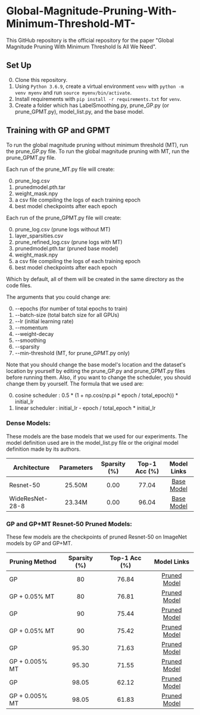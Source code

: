 # Global-Magnitude-Pruning-With-Minimum-Threshold-MT-
This GitHub repository is the official repository for the paper "Global Magnitude Pruning With Minimum Threshold Is All We Need". 

## Set Up
0. Clone this repository.
1. Using `Python 3.6.9`, create a virtual environment `venv` with  `python -m venv myenv` and run `source myenv/bin/activate`.
2. Install requirements with `pip install -r requirements.txt` for `venv`.
3. Create a folder which has LabelSmoothing.py, prune_GP.py (or prune_GPMT.py), model_list.py, and the base model. 

## Training with GP and GPMT
To run the global magnitude pruning without minimum threshold (MT), run the prune_GP.py file. To run the global magnitude pruning with MT, run the prune_GPMT.py file. 

Each run of the prune_MT.py file will create:

0. prune_log.csv
1. prunedmodel.pth.tar 
2. weight_mask.npy
3. a csv file compiling the logs of each training epoch
4. best model checkpoints after each epoch

Each run of the prune_GPMT.py file will create:

0. prune_log.csv (prune logs without MT)
1. layer_sparsities.csv
2. prune_refined_log.csv (prune logs with MT)
3. prunedmodel.pth.tar (pruned base model)
4. weight_mask.npy
5. a csv file compiling the logs of each training epoch
6. best model checkpoints after each epoch

Which by default, all of them will be created in the same directory as the code files. 

The arguments that you could change are:

0. --epochs (for number of total epochs to train)
1. --batch-size (total batch size for all GPUs)
2. --lr (initial learning rate)
3. --momentum
4. --weight-decay
5. --smoothing
6. --sparsity
7. --min-threshold (MT, for prune_GPMT.py only)

Note that you should change the base model's location and the dataset's location by yourself by editing the prune_GP.py and prune_GPMT.py files before running them. Also, if you want to change the scheduler, you should change them by yourself. The formula that we used are: 

0. cosine scheduler : 0.5 * (1 + np.cos(np.pi * epoch / total_epoch)) * initial_lr
1. linear scheduler : initial_lr - epoch / total_epoch * initial_lr

### Dense Models:

These models are the base models that we used for our experiments. The model definition used are in the model_list.py file or the original model definition made by its authors. 

| Architecture | Parameters | Sparsity (%) | Top-1 Acc (%) | Model Links |
| ------------ | :--------: | :----------: | :-----------: | :---------: |
| Resnet-50        | 25.50M  | 0.00        | 77.04         | [Base Model](https://drive.google.com/file/d/1I7dxZD87-Ftav-BvIxqCWCWGWqYZFVK2/view?usp=sharing) |
| WideResNet-28-8  | 23.34M  | 0.00        | 96.04         | [Base Model](https://drive.google.com/file/d/1ot3xmR-J4fY5NESeJ503RqSTXu59W467/view?usp=sharing) |

### GP and GP+MT Resnet-50 Pruned Models:

These few models are the checkpoints of pruned Resnet-50 on ImageNet models by GP and GP+MT.

| Pruning Method | Sparsity (%) | Top-1 Acc (%) | Model Links |
| -------------- | :----------: | :-----------: | :---------: |
| GP             | 80           | 76.84         | [Pruned Model](https://drive.google.com/file/d/1bjZdFZiXhfh7fyXS-Mz3GOozAGl0yPDR/view?usp=sharing) |
| GP + 0.05% MT  | 80           | 76.81         | [Pruned Model](https://drive.google.com/file/d/1PkB80RD46vfsuWMxenEbjp5Jq6QXoV3M/view?usp=sharing) |
| GP             | 90           | 75.44         | [Pruned Model](https://drive.google.com/file/d/12V1SHhCxyG6QjrVEP-mT3iB33cLzBWNh/view?usp=sharing) |
| GP + 0.05% MT  | 90           | 75.42         | [Pruned Model](https://drive.google.com/file/d/1mTMHvF_-VNHNbpxFEU5mnfmdTNQoIhck/view?usp=sharing) |
| GP             | 95.30        | 71.63         | [Pruned Model](https://drive.google.com/file/d/1spUS0U2SgB_Dtc0k6pK7wQ24GUD4EnZt/view?usp=sharing) |
| GP + 0.005% MT | 95.30        | 71.55         | [Pruned Model](https://drive.google.com/file/d/1LySjDLF8ixmFQUS7NXC0BeN4Ss9AHOFV/view?usp=sharing) |
| GP             | 98.05        | 62.12         | [Pruned Model](https://drive.google.com/file/d/1K9326WN4xh4x_QoNqLo-T8AlQzBYn8zX/view?usp=sharing) |
| GP + 0.005% MT | 98.05        | 61.83         | [Pruned Model](https://drive.google.com/file/d/1T-_V8sWDJ4WU54n4qNL2V6OtFWZa0JTk/view?usp=sharing) |
